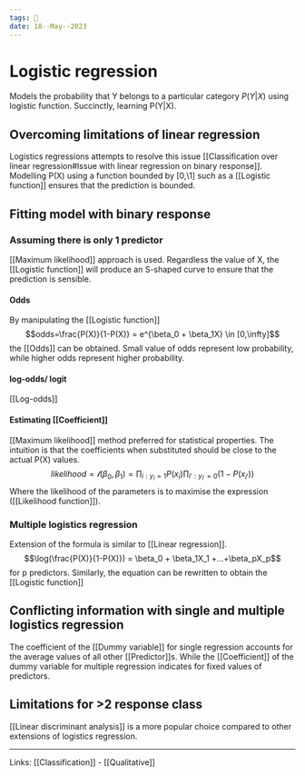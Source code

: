 ```yaml
---
tags: 🌱
date: 18--May--2023
---
```


# Logistic regression
Models the probability that Y belongs to a particular category $P(Y|X)$ using logistic function. Succinctly, learning P(Y|X). 
## Overcoming limitations of linear regression
Logistics regressions attempts to resolve this issue [[Classification over linear regression#Issue with linear regression on binary response]].
Modelling P(X) using a function bounded by \[0,\1] such as a [[Logistic function]] ensures that the prediction is bounded.
## Fitting model with binary response
### Assuming there is only 1 predictor
[[Maximum likelihood]] approach is used. Regardless the value of X, the [[Logistic function]] will produce an S-shaped curve to ensure that the prediction is sensible.
#### Odds
By manipulating the [[Logistic function]]
$$odds=\frac{P(X)}{1-P(X)} = e^{\beta_0 + \beta_1X} \in [0,\infty]$$
the [[Odds]] can be obtained. Small value of odds represent low probability, while higher odds represent higher probability.
#### log-odds/ logit
[[Log-odds]]
#### Estimating [[Coefficient]]
[[Maximum likelihood]] method preferred for statistical properties. The intuition is that the coefficients when substituted should be close to the actual P(X) values.
$$likelihood = \mathscr{l}(\beta_0,\beta_1) = \prod_{i:y_i=1} P(x_i) \prod_{i':y_{i'}=0}(1-P(x_{i'}))$$
Where the likelihood of the parameters is to maximise the expression ([[Likelihood function]]).
### Multiple logistics regression
Extension of the formula is similar to [[Linear regression]].
$$\log(\frac{P(X)}{1-P(X)}) = \beta_0 + \beta_1X_1 +...+\beta_pX_p$$
for p predictors. Similarly, the equation can be rewritten to obtain the [[Logistic function]]
## Conflicting information with single and multiple logistics regression
The coefficient of the [[Dummy variable]] for single regression accounts for the average values of all other [[Predictor]]s. While the [[Coefficient]] of the dummy variable for multiple regression indicates for fixed values of predictors.
## Limitations for >2 response class
[[Linear discriminant analysis]] is a more popular choice compared to other extensions of logistics regression.

---
Links: [[Classification]] - [[Qualitative]]